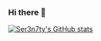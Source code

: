 ### Hi there 👋

<!--
**youn0g/youn0g** is a ✨ _special_ ✨ repository because its `README.md` (this file) appears on your GitHub profile.

Here are some ideas to get you started:

- 🔭 I’m currently working on ...
- 🌱 I’m currently learning ...
- 👯 I’m looking to collaborate on ...
- 🤔 I’m looking for help with ...
- 💬 Ask me about ...
- 📫 How to reach me: ...
- 😄 Pronouns: ...
- ⚡ Fun fact: ...
-->

[![Ser3n7ty's GitHub stats](https://github-readme-stats.vercel.app/api?username=ser3n7ty)](https://github.com/anuraghazra/github-readme-stats)
